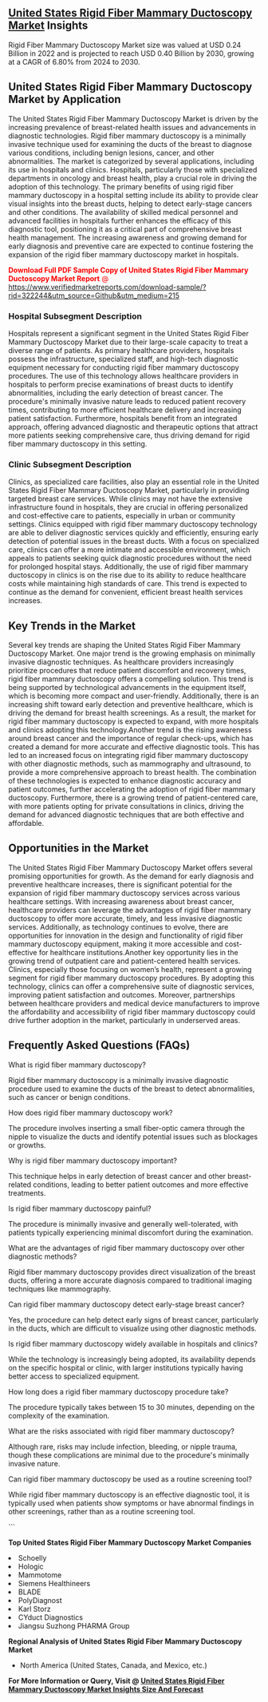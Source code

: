 <h2><a href="https://www.verifiedmarketreports.com/download-sample/?rid=322244&amp;utm_source=Github&amp;utm_medium=215" target="_blank">United States Rigid Fiber Mammary Ductoscopy Market</a> Insights</h2><p>Rigid Fiber Mammary Ductoscopy Market size was valued at USD 0.24 Billion in 2022 and is projected to reach USD 0.40 Billion by 2030, growing at a CAGR of 6.80% from 2024 to 2030.</p><p><h2>United States Rigid Fiber Mammary Ductoscopy Market by Application</h2>The United States Rigid Fiber Mammary Ductoscopy Market is driven by the increasing prevalence of breast-related health issues and advancements in diagnostic technologies. Rigid fiber mammary ductoscopy is a minimally invasive technique used for examining the ducts of the breast to diagnose various conditions, including benign lesions, cancer, and other abnormalities. The market is categorized by several applications, including its use in hospitals and clinics. Hospitals, particularly those with specialized departments in oncology and breast health, play a crucial role in driving the adoption of this technology. The primary benefits of using rigid fiber mammary ductoscopy in a hospital setting include its ability to provide clear visual insights into the breast ducts, helping to detect early-stage cancers and other conditions. The availability of skilled medical personnel and advanced facilities in hospitals further enhances the efficacy of this diagnostic tool, positioning it as a critical part of comprehensive breast health management. The increasing awareness and growing demand for early diagnosis and preventive care are expected to continue fostering the expansion of the rigid fiber mammary ductoscopy market in hospitals.<p><span class=""><span style="color: #ff0000;"><strong>Download Full PDF Sample Copy of United States Rigid Fiber Mammary Ductoscopy Market Report</strong> @ </span><a href="https://www.verifiedmarketreports.com/download-sample/?rid=322244&amp;utm_source=Github&amp;utm_medium=215" target="_blank">https://www.verifiedmarketreports.com/download-sample/?rid=322244&amp;utm_source=Github&amp;utm_medium=215</a></span></p><h3>Hospital Subsegment Description</h3>Hospitals represent a significant segment in the United States Rigid Fiber Mammary Ductoscopy Market due to their large-scale capacity to treat a diverse range of patients. As primary healthcare providers, hospitals possess the infrastructure, specialized staff, and high-tech diagnostic equipment necessary for conducting rigid fiber mammary ductoscopy procedures. The use of this technology allows healthcare providers in hospitals to perform precise examinations of breast ducts to identify abnormalities, including the early detection of breast cancer. The procedure's minimally invasive nature leads to reduced patient recovery times, contributing to more efficient healthcare delivery and increasing patient satisfaction. Furthermore, hospitals benefit from an integrated approach, offering advanced diagnostic and therapeutic options that attract more patients seeking comprehensive care, thus driving demand for rigid fiber mammary ductoscopy in this setting.<h3>Clinic Subsegment Description</h3>Clinics, as specialized care facilities, also play an essential role in the United States Rigid Fiber Mammary Ductoscopy Market, particularly in providing targeted breast care services. While clinics may not have the extensive infrastructure found in hospitals, they are crucial in offering personalized and cost-effective care to patients, especially in urban or community settings. Clinics equipped with rigid fiber mammary ductoscopy technology are able to deliver diagnostic services quickly and efficiently, ensuring early detection of potential issues in the breast ducts. With a focus on specialized care, clinics can offer a more intimate and accessible environment, which appeals to patients seeking quick diagnostic procedures without the need for prolonged hospital stays. Additionally, the use of rigid fiber mammary ductoscopy in clinics is on the rise due to its ability to reduce healthcare costs while maintaining high standards of care. This trend is expected to continue as the demand for convenient, efficient breast health services increases.<h2>Key Trends in the Market</h2>Several key trends are shaping the United States Rigid Fiber Mammary Ductoscopy Market. One major trend is the growing emphasis on minimally invasive diagnostic techniques. As healthcare providers increasingly prioritize procedures that reduce patient discomfort and recovery times, rigid fiber mammary ductoscopy offers a compelling solution. This trend is being supported by technological advancements in the equipment itself, which is becoming more compact and user-friendly. Additionally, there is an increasing shift toward early detection and preventive healthcare, which is driving the demand for breast health screenings. As a result, the market for rigid fiber mammary ductoscopy is expected to expand, with more hospitals and clinics adopting this technology.Another trend is the rising awareness around breast cancer and the importance of regular check-ups, which has created a demand for more accurate and effective diagnostic tools. This has led to an increased focus on integrating rigid fiber mammary ductoscopy with other diagnostic methods, such as mammography and ultrasound, to provide a more comprehensive approach to breast health. The combination of these technologies is expected to enhance diagnostic accuracy and patient outcomes, further accelerating the adoption of rigid fiber mammary ductoscopy. Furthermore, there is a growing trend of patient-centered care, with more patients opting for private consultations in clinics, driving the demand for advanced diagnostic techniques that are both effective and affordable.<h2>Opportunities in the Market</h2>The United States Rigid Fiber Mammary Ductoscopy Market offers several promising opportunities for growth. As the demand for early diagnosis and preventive healthcare increases, there is significant potential for the expansion of rigid fiber mammary ductoscopy services across various healthcare settings. With increasing awareness about breast cancer, healthcare providers can leverage the advantages of rigid fiber mammary ductoscopy to offer more accurate, timely, and less invasive diagnostic services. Additionally, as technology continues to evolve, there are opportunities for innovation in the design and functionality of rigid fiber mammary ductoscopy equipment, making it more accessible and cost-effective for healthcare institutions.Another key opportunity lies in the growing trend of outpatient care and patient-centered health services. Clinics, especially those focusing on women’s health, represent a growing segment for rigid fiber mammary ductoscopy procedures. By adopting this technology, clinics can offer a comprehensive suite of diagnostic services, improving patient satisfaction and outcomes. Moreover, partnerships between healthcare providers and medical device manufacturers to improve the affordability and accessibility of rigid fiber mammary ductoscopy could drive further adoption in the market, particularly in underserved areas.<h2>Frequently Asked Questions (FAQs)</h2><p>What is rigid fiber mammary ductoscopy?</p><p>Rigid fiber mammary ductoscopy is a minimally invasive diagnostic procedure used to examine the ducts of the breast to detect abnormalities, such as cancer or benign conditions.</p><p>How does rigid fiber mammary ductoscopy work?</p><p>The procedure involves inserting a small fiber-optic camera through the nipple to visualize the ducts and identify potential issues such as blockages or growths.</p><p>Why is rigid fiber mammary ductoscopy important?</p><p>This technique helps in early detection of breast cancer and other breast-related conditions, leading to better patient outcomes and more effective treatments.</p><p>Is rigid fiber mammary ductoscopy painful?</p><p>The procedure is minimally invasive and generally well-tolerated, with patients typically experiencing minimal discomfort during the examination.</p><p>What are the advantages of rigid fiber mammary ductoscopy over other diagnostic methods?</p><p>Rigid fiber mammary ductoscopy provides direct visualization of the breast ducts, offering a more accurate diagnosis compared to traditional imaging techniques like mammography.</p><p>Can rigid fiber mammary ductoscopy detect early-stage breast cancer?</p><p>Yes, the procedure can help detect early signs of breast cancer, particularly in the ducts, which are difficult to visualize using other diagnostic methods.</p><p>Is rigid fiber mammary ductoscopy widely available in hospitals and clinics?</p><p>While the technology is increasingly being adopted, its availability depends on the specific hospital or clinic, with larger institutions typically having better access to specialized equipment.</p><p>How long does a rigid fiber mammary ductoscopy procedure take?</p><p>The procedure typically takes between 15 to 30 minutes, depending on the complexity of the examination.</p><p>What are the risks associated with rigid fiber mammary ductoscopy?</p><p>Although rare, risks may include infection, bleeding, or nipple trauma, though these complications are minimal due to the procedure's minimally invasive nature.</p><p>Can rigid fiber mammary ductoscopy be used as a routine screening tool?</p><p>While rigid fiber mammary ductoscopy is an effective diagnostic tool, it is typically used when patients show symptoms or have abnormal findings in other screenings, rather than as a routine screening tool.</p>```</p><p><strong>Top United States Rigid Fiber Mammary Ductoscopy Market Companies</strong></p><div data-test-id=""><p><li>Schoelly</li><li> Hologic</li><li> Mammotome</li><li> Siemens Healthineers</li><li> BLADE</li><li> PolyDiagnost</li><li> Karl Storz</li><li> CYduct Diagnostics</li><li> Jiangsu Suzhong PHARMA Group</li></p><div><strong>Regional Analysis of&nbsp;United States Rigid Fiber Mammary Ductoscopy Market</strong></div><ul><li dir="ltr"><p dir="ltr">North America&nbsp;(United States, Canada, and Mexico, etc.)</p></li></ul><p><strong>For More Information or Query, Visit @&nbsp;</strong><strong><a href="https://www.verifiedmarketreports.com/product/rigid-fiber-mammary-ductoscopy-market/?utm_source=Github&amp;utm_medium=215" target="_blank">United States Rigid Fiber Mammary Ductoscopy Market Insights Size And Forecast</a></strong></p></div>
